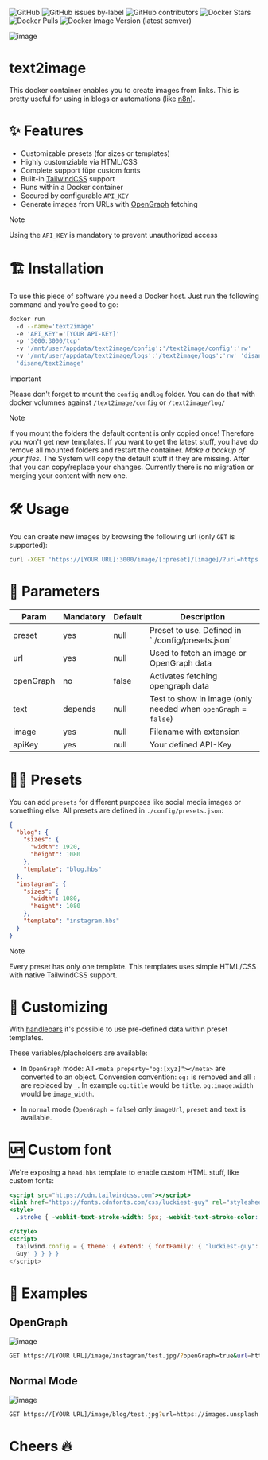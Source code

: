 ![GitHub](https://img.shields.io/github/license/Disane87/text2image-nodejs)
![GitHub issues by-label](https://img.shields.io/github/issues/Disane87/text2image-nodejs/bug?color=red)
![GitHub contributors](https://img.shields.io/github/contributors/Disane87/text2image-nodejs)
![Docker Stars](https://img.shields.io/docker/stars/disane/text2image)
![Docker Pulls](https://img.shields.io/docker/pulls/disane/text2image)
![Docker Image Version (latest semver)](https://img.shields.io/docker/v/disane/text2image)

![image](./public/text2image.png)

# text2image

This docker container enables you to create images from links. This is pretty useful for using in blogs or automations (like [n8n](https://blog.disane.dev/n8n-unleashed/)).

# ✨ Features

- Customizable presets (for sizes or templates)
- Highly customziable via HTML/CSS
- Complete support füpr custom fonts
- Built-in [TailwindCSS](https://tailwindcss.com/docs/installation) support
- Runs within a Docker container
- Secured by configurable `API_KEY`
- Generate images from URLs with [OpenGraph](https://ogp.me/) fetching

> [!NOTE]
> Using the `API_KEY` is mandatory to prevent unauthorized access

# 🏗️ Installation

To use this piece of software you need a Docker host. Just run the following command and you're good to go:

```bash
docker run
  -d --name='text2image'
  -e 'API_KEY'='[YOUR API-KEY]'
  -p '3000:3000/tcp'
  -v '/mnt/user/appdata/text2image/config':'/text2image/config':'rw'
  -v '/mnt/user/appdata/text2image/logs':'/text2image/logs':'rw' 'disane/text2image'
  'disane/text2image'

```

> [!IMPORTANT]
> Please don't forget to mount the `config` and`log` folder. You can do that with docker volumnes against `/text2image/config` or `/text2image/log/`

> [!NOTE]
> If you mount the folders the default content is only copied once! Therefore you won't get new templates. If you want to get the latest stuff, you have do remove all mounted folders and restart the container. _Make a backup of your files_. The System will copy the default stuff if they are missing. After that you can copy/replace your changes. Currently there is no migration or merging your content with new one.

# 🛠️ Usage

You can create new images by browsing the following url (only `GET` is supported):

```bash
curl -XGET 'https://[YOUR URL]:3000/image/[:preset]/[image]/?url=https://images.unsplash.com/photo-1682686581660-3693f0c588d2&text=Test&apiKey=[YOUR APIKEY]'
```

# 🤔 Parameters

| Param     | Mandatory | Default | Description                                                    |
| --------- | --------- | ------- | -------------------------------------------------------------- |
| preset    | yes       | null    | Preset to use. Defined in \`./config/presets.json\`            |
| url       | yes       | null    | Used to fetch an image or OpenGraph data                       |
| openGraph | no        | false   | Activates fetching opengraph data                              |
| text      | depends   | null    | Test to show in image (only needed when `openGraph` = `false`) |
| image     | yes       | null    | Filename with extension                                        |
| apiKey    | yes       | null    | Your defined API-Key                                           |

# 👨‍💻 Presets

You can add `presets` for different purposes like social media images or something else. All presets are defined in `./config/presets.json`:

```json
{
  "blog": {
    "sizes": {
      "width": 1920,
      "height": 1080
    },
    "template": "blog.hbs"
  },
  "instagram": {
    "sizes": {
      "width": 1080,
      "height": 1080
    },
    "template": "instagram.hbs"
  }
}
```

> [!NOTE]
> Every preset has only one template. This templates uses simple HTML/CSS with native TailwindCSS support.

# 💫 Customizing

With [handlebars](https://handlebarsjs.com/) it's possible to use pre-defined data within preset templates.

These variables/placholders are available:

- In `OpenGraph` mode: All `<meta property="og:[xyz]"></meta>` are converted to an object.
  Conversion convention: `og:` is removed and all `:` are replaced by `_`. In example `og:title` would be `title`. `og:image:width` would be `image_width`.

- In `normal` mode (`OpenGraph` = `false`) only `imageUrl`, `preset` and `text` is available.

# 🆙 Custom font

We're exposing a `head.hbs` template to enable custom HTML stuff, like custom fonts:

```hbs
<script src="https://cdn.tailwindcss.com"></script>
<link href="https://fonts.cdnfonts.com/css/luckiest-guy" rel="stylesheet" />
<style>
  .stroke { -webkit-text-stroke-width: 5px; -webkit-text-stroke-color: #000; }

</style>
<script>
  tailwind.config = { theme: { extend: { fontFamily: { 'luckiest-guy': 'Luckiest
  Guy' } } } }
</script>
```

# 🚀 Examples

## OpenGraph

![image](./public/openGraph.png)

```bash
GET https://[YOUR URL]/image/instagram/test.jpg/?openGraph=true&url=https://blog.disane.dev/pseudo-selector-nth-child-ganz-einfach-erklart/
```

## Normal Mode

![image](./public/normalMode.png)

```bash
GET https://[YOUR URL]/image/blog/test.jpg?url=https://images.unsplash.com/photo-1682687982468-4584ff11f88a&text=Wonderful%20image
```

# Cheers 🔥
